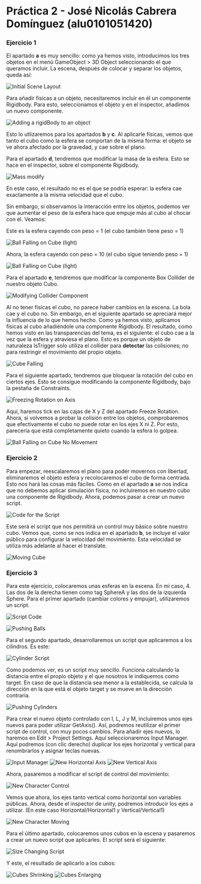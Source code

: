 # Práctica 2 - José Nicolás Cabrera Domínguez (alu0101051420)

### Ejercicio 1

El apartado **a** es muy sencillo: como ya hemos visto, introducimos los tres objetos en el menú GameObject > 3D Object seleccionando el que queramos incluir.
La escena, después de colocar y separar los objetos, queda así:

![Initial Scene Layout](img/firstScene.PNG)

Para añadir físicas a un objeto, necesitaremos incluir en él un componente Rigidbody. Para esto, seleccionamos el objeto y en el inspector, añadimos un nuevo componente.

![Adding a rigidBody to an object](img/addRigid.gif)

Esto lo utlizaremos para los apartados **b** y **c**. 
Al aplicarle físicas, vemos que tanto el cubo como la esfera se comportan de la misma forma: el objeto se ve ahora afectado por la gravedad, y cae sobre el plano.

Para el apartado **d**, tendremos que modificar la masa de la esfera. Esto se hace en el inspector, sobre el componente Rigidbody.

![Mass modify](img/rbSettings.PNG)

En este caso, el resultado no es el que se podría esperar: la esfera cae exactamente a la misma velocidad que el cubo.

Sin embargo, si observamos la interacción entre los objetos, podemos ver que aumentar el peso de la esfera hace que empuje más al cubo al chocar con él. Veamos:

Este es la esfera cayendo con peso = 1 (el cubo también tiene peso = 1)

![Ball Falling on Cube (light)](img/fallingLight.gif)

Ahora, la esfera cayendo con peso = 10 (el cubo sigue teniendo peso = 1)

![Ball Falling on Cube (light)](img/fallingHeavy.gif)

Para el apartado **e**, tendremos que modificar la componente Box Collider de nuestro objeto Cubo.

![Modifying Collider Component](img/ColliderSettings.PNG)

Al no tener físicas el cubo, no parece haber cambios en la escena. La bola cae y el cubo no. Sin embargo, en el siguiente apartado se apreciará mejor la influencia de lo que hemos hecho. Como ya hemos visto, aplicamos físicas al cubo añadiéndole una componente Rigidbody. El resultado, como hemos visto en las transparencias del tema, es el siguiente: el cubo cae a la vez que la esfera y atraviesa el plano. Esto es porque un objeto de naturaleza IsTrigger solo utiliza el collider para **detectar** las colisiones; no para restringir el movimiento del propio objeto.

![Cube Falling](img/CubeFalling.gif)

Para el siguiente apartado, tendremos que bloquear la rotación del cubo en ciertos ejes. Esto se consigue modificando la componente Rigidbody, bajo la pestaña de Constraints.

![Freezing Rotation on Axis](img/FreezeRot.PNG)

Aquí, haremos tick en las cajas de X y Z del apartado Freeze Rotation. Ahora, si volvemos a probar la colisión entre los objetos, comprobaremos que efectivamente el cubo no puede rotar en los ejes X ni Z. Por esto, parecería que está completamente quieto cuando la esfera lo golpea.

![Ball Falling on Cube No Movement](img/fallingHeavyNoRot.gif)

### Ejercicio 2

Para empezar, reescalaremos el plano para poder movernos con libertad, eliminaremos el objeto esfera y recolocaremos el cubo de forma centrada. Esto nos hará las cosas más fáciles. Como en el apartado **a** se nos indica que no debemos aplicar simulación física, no incluiremos en nuestro cubo una componente de Rigidbody. Ahora, podemos pasar a crear un nuevo script.

![Code for the Script](img/code.PNG)

Este será el script que nos permitirá un control muy básico sobre nuestro cubo. Vemos que, como se nos indica en el apartado **b**, se incluye el valor público para configurar la velocidad del movimiento. Esta velocidad se utiliza más adelante al hacer el translate.

![Moving Cube](img/movingCube.gif)

### Ejercicio 3

Para este ejercicio, colocaremos unas esferas en la escena. En mi caso, 4. Las dos de la derecha tienen como tag SphereA y las dos de la izquierda Sphere. Para el primer apartado (cambiar colores y empujar), utilizaremos un script.

![Script Code](img/code2.PNG)

![Pushing Balls](img/pushingBalls.gif)

Para el segundo apartado, desarrollaremos un script que aplicaremos a los cilindros. Es este:

![Cylinder Script](img/code3.PNG)

Como podemos ver, es un script muy sencillo. Funciona calculando la distancia entre el propio objeto y el que nosotros le indiquemos como target. En caso de que la distancia sea menor a la establecida, se calcula la dirección en la que está el objeto target y se mueve en la dirección contraria.

![Pushing Cylinders](img/pushingCylinders.gif)

Para crear el nuevo objeto controlado con I, L, J y M, incluiremos unos ejes nuevos para poder utilizar GetAxis(). Así, podremos reutilizar el primer script de control, con muy pocos cambios. 
Para añadir ejes nuevos, lo haremos en Edit > Project Settings. Aquí seleccionaremos Input Manager. Aquí podremos (con clic derecho) duplicar los ejes horizontal y vertical para renombrarlos y asignar teclas nuevas.

![Input Manager](img/InputManager.PNG)
![New Horizontal Axis](img/Hori2.PNG)
![New Vertical Axis](img/Verti2.PNG)

Ahora, pasaremos a modificar el script de control del movimiento:

![New Character Control](img/code4.PNG)

Vemos que ahora, los ejes tanto vertical como horizontal son variables públicas. Ahora, desde el inspector de unity, podremos introducir los ejes a utilizar. (En este caso Horizontal/Horizontal1 y Vertical/Vertical1)

![New Character Moving](img/twoCharactersMoving.gif)

Para el último apartado, colocaremos unos cubos en la escena y pasaremos a crear un nuevo script que aplicarles.
El script será el siguiente:

![Size Changing Script](img/code5.PNG)

Y este, el resultado de aplicarlo a los cubos:

![Cubes Shrinking](img/cubeShrink.gif)
![Cubes Enlarging](img/cubeEnlarge.gif)
